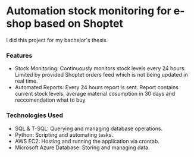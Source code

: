# Automation stock monitoring for e-shop based on Shoptet
I did this project for my bachelor's thesis.

### Features
- Stock Monitoring: Continuously monitors stock levels every 24 hours. Limited by provided Shoptet orders feed which is not being updated in real time.
- Automated Reports: Every 24 hours report is sent. Report contains current stock levels, average material cosumption in 30 days and reccomendation what to buy

### Technologies Used
- SQL & T-SQL: Querying and managing database operations.
- Python: Scripting and automating tasks.
- AWS EC2: Hosting and running the application via crontab.
- Microsoft Azure Database: Storing and managing data.
